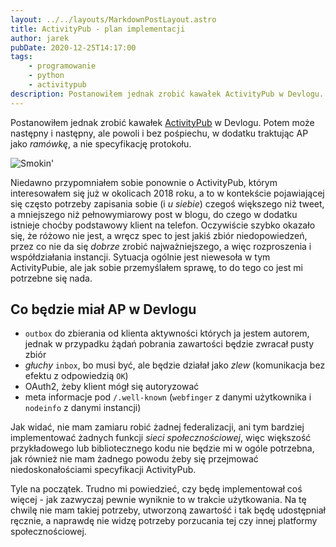 ```yaml
---
layout: ../../layouts/MarkdownPostLayout.astro
title: ActivityPub - plan implementacji
author: jarek
pubDate: 2020-12-25T14:17:00
tags:
    - programowanie
    - python
    - activitypub
description: Postanowiłem jednak zrobić kawałek ActivityPub w Devlogu. Potem może następny i następny, ale powoli i bez pośpiechu, w dodatku traktując AP jako _ramówkę_, a nie specyfikację protokołu.
---
```


Postanowiłem jednak zrobić kawałek [ActivityPub](https://www.w3.org/TR/activitypub/) w Devlogu. Potem może następny i następny, ale powoli i bez pośpiechu, w dodatku traktując AP jako _ramówkę_, a nie specyfikację protokołu.

![Smokin'](https://i.imgur.com/FHT1ChNh.jpg)

Niedawno przypomniałem sobie ponownie o ActivityPub, którym interesowałem się już w okolicach 2018 roku, a to w kontekście pojawiającej się często potrzeby zapisania sobie (i _u siebie_) czegoś większego niż tweet, a mniejszego niż pełnowymiarowy post w blogu, do czego w dodatku istnieje choćby podstawowy klient na telefon. Oczywiście szybko okazało się, że różowo nie jest, a wręcz spec to jest jakiś zbiór niedopowiedzeń, przez co nie da się _dobrze_ zrobić najważniejszego, a więc rozproszenia i współdziałania instancji. Sytuacja ogólnie jest niewesoła w tym ActivityPubie, ale jak sobie przemyślałem sprawę, to do tego co jest mi potrzebne się nada.

## Co będzie miał AP w Devlogu

-   `outbox` do zbierania od klienta aktywności których ja jestem autorem, jednak w przypadku żądań pobrania zawartości będzie zwracał pusty zbiór
-   _głuchy_ `inbox`, bo musi być, ale będzie działał jako _zlew_ (komunikacja bez efektu z odpowiedzią `OK`)
-   OAuth2, żeby klient mógł się autoryzować
-   meta informacje pod `/.well-known` (`webfinger` z danymi użytkownika i `nodeinfo` z danymi instancji)

Jak widać, nie mam zamiaru robić żadnej federalizacji, ani tym bardziej implementować żadnych funkcji _sieci społecznościowej_, więc większość przykładowego lub bibliotecznego kodu nie będzie mi w ogóle potrzebna, jak również nie mam żadnego powodu żeby się przejmować niedoskonałościami specyfikacji ActivityPub.

Tyle na początek. Trudno mi powiedzieć, czy będę implementował coś więcej - jak zazwyczaj pewnie wyniknie to w trakcie użytkowania. Na tę chwilę nie mam takiej potrzeby, utworzoną zawartość i tak będę udostępniał ręcznie, a naprawdę nie widzę potrzeby porzucania tej czy innej platformy społecznościowej.
